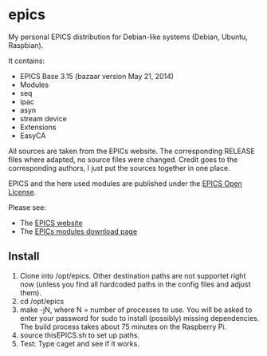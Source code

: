 epics
=====

My personal EPICS distribution for Debian-like systems (Debian, Ubuntu, Raspbian).

It contains:

 * EPICS Base 3.15 (bazaar version May 21, 2014)
 * Modules
  * seq
  * ipac
  * asyn
  * stream device
 * Extensions
  * EasyCA

All sources are taken from the EPICs website.
The corresponding RELEASE files where adapted, no source files were changed.
Credit goes to the corresponding authors, I just put the sources together in one place.

EPICS and the here used modules are published under the [EPICS Open License](http://www.aps.anl.gov/epics/license/open.php).

Please see:
  * The [EPICS website](http://www.aps.anl.gov/epics)
  * The [EPICs modules download page](http://www.aps.anl.gov/epics/download/modules/index.php)

Install
-------
1. Clone into /opt/epics. Other destination paths are not supportet right now (unless you find all hardcoded paths in the config files and adjust them).
2. cd /opt/epics
3. make -jN, where N = number of processes to use. You will be asked to enter your password for sudo to install (possibly) missing dependencies. The build process takes about 75 minutes on the Raspberry Pi.
4. source thisEPICS.sh to set up paths.
5. Test: Type caget and see if it works.
